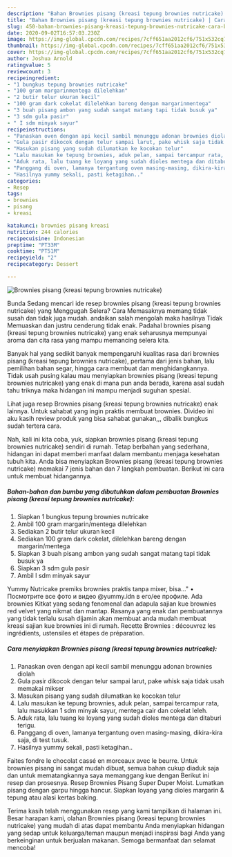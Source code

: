 ```yaml
---
description: "Bahan Brownies pisang (kreasi tepung brownies nutricake) | Cara Bikin Brownies pisang (kreasi tepung brownies nutricake) Yang Menggugah Selera"
title: "Bahan Brownies pisang (kreasi tepung brownies nutricake) | Cara Bikin Brownies pisang (kreasi tepung brownies nutricake) Yang Menggugah Selera"
slug: 450-bahan-brownies-pisang-kreasi-tepung-brownies-nutricake-cara-bikin-brownies-pisang-kreasi-tepung-brownies-nutricake-yang-menggugah-selera
date: 2020-09-02T16:57:03.230Z
image: https://img-global.cpcdn.com/recipes/7cff651aa2012cf6/751x532cq70/brownies-pisang-kreasi-tepung-brownies-nutricake-foto-resep-utama.jpg
thumbnail: https://img-global.cpcdn.com/recipes/7cff651aa2012cf6/751x532cq70/brownies-pisang-kreasi-tepung-brownies-nutricake-foto-resep-utama.jpg
cover: https://img-global.cpcdn.com/recipes/7cff651aa2012cf6/751x532cq70/brownies-pisang-kreasi-tepung-brownies-nutricake-foto-resep-utama.jpg
author: Joshua Arnold
ratingvalue: 5
reviewcount: 3
recipeingredient:
- "1 bungkus tepung brownies nutricake"
- "100 gram margarinmentega dilelehkan"
- "2 butir telur ukuran kecil"
- "100 gram dark cokelat dilelehkan bareng dengan margarinmentega"
- "3 buah pisang ambon yang sudah sangat matang tapi tidak busuk ya"
- "3 sdm gula pasir"
- " I sdm minyak sayur"
recipeinstructions:
- "Panaskan oven dengan api kecil sambil menunggu adonan brownies diolah"
- "Gula pasir dikocok dengan telur sampai larut, pake whisk saja tidak usah memakai mikser"
- "Masukan pisang yang sudah dilumatkan ke kocokan telur"
- "Lalu masukan ke tepung brownies, aduk pelan, sampai tercampur rata, lalu masukkan 1 sdm minyak sayur, mentega cair dan cokelat leleh."
- "Aduk rata, lalu tuang ke loyang yang sudah dioles mentega dan ditaburi terigu."
- "Panggang di oven, lamanya tergantung oven masing-masing, dikira-kira saja, di test tusuk."
- "Hasilnya yummy sekali, pasti ketagihan.."
categories:
- Resep
tags:
- brownies
- pisang
- kreasi

katakunci: brownies pisang kreasi 
nutrition: 244 calories
recipecuisine: Indonesian
preptime: "PT33M"
cooktime: "PT51M"
recipeyield: "2"
recipecategory: Dessert

---
```



![Brownies pisang (kreasi tepung brownies nutricake)](https://img-global.cpcdn.com/recipes/7cff651aa2012cf6/751x532cq70/brownies-pisang-kreasi-tepung-brownies-nutricake-foto-resep-utama.jpg)

Bunda Sedang mencari ide resep brownies pisang (kreasi tepung brownies nutricake) yang Menggugah Selera? Cara Memasaknya memang tidak susah dan tidak juga mudah. andaikan salah mengolah maka hasilnya Tidak Memuaskan dan justru cenderung tidak enak. Padahal brownies pisang (kreasi tepung brownies nutricake) yang enak seharusnya mempunyai aroma dan cita rasa yang mampu memancing selera kita.

Banyak hal yang sedikit banyak mempengaruhi kualitas rasa dari brownies pisang (kreasi tepung brownies nutricake), pertama dari jenis bahan, lalu pemilihan bahan segar, hingga cara membuat dan menghidangkannya. Tidak usah pusing kalau mau menyiapkan brownies pisang (kreasi tepung brownies nutricake) yang enak di mana pun anda berada, karena asal sudah tahu triknya maka hidangan ini mampu menjadi suguhan spesial.

Lihat juga resep Brownies pisang (kreasi tepung brownies nutricake) enak lainnya. Untuk sahabat yang ingin praktis membuat brownies. Divideo ini aku kasih review produk yang bisa sahabat gunakan,,, dibalik bungkus sudah tertera cara.


Nah, kali ini kita coba, yuk, siapkan brownies pisang (kreasi tepung brownies nutricake) sendiri di rumah. Tetap berbahan yang sederhana, hidangan ini dapat memberi manfaat dalam membantu menjaga kesehatan tubuh kita. Anda bisa menyiapkan Brownies pisang (kreasi tepung brownies nutricake) memakai 7 jenis bahan dan 7 langkah pembuatan. Berikut ini cara untuk membuat hidangannya.

<!--inarticleads1-->

##### Bahan-bahan dan bumbu yang dibutuhkan dalam pembuatan Brownies pisang (kreasi tepung brownies nutricake):

1. Siapkan 1 bungkus tepung brownies nutricake
1. Ambil 100 gram margarin/mentega dilelehkan
1. Sediakan 2 butir telur ukuran kecil
1. Sediakan 100 gram dark cokelat, dilelehkan bareng dengan margarin/mentega
1. Siapkan 3 buah pisang ambon yang sudah sangat matang tapi tidak busuk ya
1. Siapkan 3 sdm gula pasir
1. Ambil  I sdm minyak sayur


Yummy Nutricake premiks brownies praktis tanpa mixer, bisa…&#34; • Посмотрите все фото и видео @yummy.idn в его/ее профиле. Ada brownies Kitkat yang sedang fenomenal dan adapula sajian kue brownies red velvet yang nikmat dan mantap. Rasanya yang enak dan pembuatannya yang tidak terlalu susah dijamin akan membuat anda mudah membuat kreasi sajian kue brownies ini di rumah. Recette Brownies : découvrez les ingrédients, ustensiles et étapes de préparation. 

<!--inarticleads2-->

##### Cara menyiapkan Brownies pisang (kreasi tepung brownies nutricake):

1. Panaskan oven dengan api kecil sambil menunggu adonan brownies diolah
1. Gula pasir dikocok dengan telur sampai larut, pake whisk saja tidak usah memakai mikser
1. Masukan pisang yang sudah dilumatkan ke kocokan telur
1. Lalu masukan ke tepung brownies, aduk pelan, sampai tercampur rata, lalu masukkan 1 sdm minyak sayur, mentega cair dan cokelat leleh.
1. Aduk rata, lalu tuang ke loyang yang sudah dioles mentega dan ditaburi terigu.
1. Panggang di oven, lamanya tergantung oven masing-masing, dikira-kira saja, di test tusuk.
1. Hasilnya yummy sekali, pasti ketagihan..


Faites fondre le chocolat cassé en morceaux avec le beurre. Untuk brownies pisang ini sangat mudah dibuat, semua bahan cukup diaduk saja dan untuk mematangkannya saya memanggang kue dengan Berikut ini resep dan prosesnya. Resep Brownies Pisang Super Duper Moist. Lumatkan pisang dengan garpu hingga hancur. Siapkan loyang yang dioles margarin &amp; tepung atau alasi kertas baking. 

Terima kasih telah menggunakan resep yang kami tampilkan di halaman ini. Besar harapan kami, olahan Brownies pisang (kreasi tepung brownies nutricake) yang mudah di atas dapat membantu Anda menyiapkan hidangan yang sedap untuk keluarga/teman maupun menjadi inspirasi bagi Anda yang berkeinginan untuk berjualan makanan. Semoga bermanfaat dan selamat mencoba!
